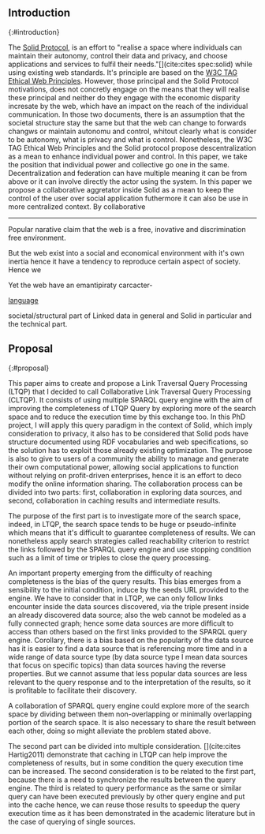 ## Introduction
{:#introduction}



The [Solid Protocol](https://solidproject.org/TR/protocol), is an effort to "realise a space where individuals can maintain their autonomy,
control their data and privacy, and choose applications and services to fulfil their needs."[](cite:cites spec:solid) while using existing web standards.
It's principle are based on the [W3C TAG Ethical Web Principles](https://www.w3.org/TR/ethical-web-principles/).
However, those principal and the Solid Protocol motivations, does not concretly engage on the means that they will realise these principal and neither do they engage with the
economic disparity incresate by the web, which have an impact on the reach of the individual communication.
In those two documents, there is an assumption that the societal structure stay the same but that the web can change to forwards changws or maintain autonomu and control,
whitout clearly what is consider to be autonomy, what is privacy and what is control.
Nonetheless, the W3C TAG Ethical Web Principles and the Solid protocol propose descentralization as a mean to enhance individual power and control.
In this paper, we take the position that individual power and collective go one in the same.
Decentralization and federation can have multiple meaning it can be from above or it can involve directly the actor using the system.
In this paper we propose a collaborative aggretator inside Solid as a mean to keep the control of the user over social application futhermore 
it can also be use in more centralized context.
By collaborative

<!-- Let's define terms also, power autonomy privacy -->

---
<!-- General introduction about the web and it's problem, critic of the utopian vision, structural aspect of the problem-->
Popular narative claim that the web is a free, inovative and discrimination free environment.
<!-- reference-->
But the web exist into a social and economical environment with it's own inertia hence it have a tendency to reproduce certain aspect of society. Hence we

Yet the web have an emantipiraty carcacter-

[language](https://w3techs.com/technologies/overview/content_language)

<!-- website visited -->

<!-- cap rich and poor -->

<!-- type of content -->



societal/structural part of Linked data in general and Solid in particular
and the technical part.

## Proposal
{:#proposal}

This paper aims to create and propose a Link Traversal Query Processing (LTQP) that I decided to call
Collaborative Link Traversal Query Processing (CLTQP).
It consists of using multiple SPARQL query engine with the aim of improving the completeness of LTQP
Query by exploring more of the search space and to reduce the execution time by this exchange too.
In this PhD project, I will apply this query paradigm in the context of Solid, which imply
consideration to privacy, it also has to be considered that Solid pods have structure documented
using RDF vocabularies and web specifications, so the solution
has to exploit those already existing optimization.
The purpose is also to give to users of a community the ability to manage and generate their own computational power,
allowing social applications to function without relying on profit-driven enterprises, hence it is an
effort to deco modify the online information sharing.
The collaboration process can be divided into two parts: 
first, collaboration in exploring data sources, and second, collaboration in caching results and intermediate results.

The purpose of the first part is to investigate more of the search space,
indeed, in LTQP, the search space tends to be huge or pseudo-infinite
which means that it's difficult to guarantee completeness of results. 
We can nonetheless apply search strategies called reachability criterion to restrict the links followed by the
SPARQL query engine and use stopping condition such as a limit of time or triples to close the query processing.

An important property emerging from the difficulty of reaching completeness is the bias of the query results. 
This bias emerges from a sensibility to the initial condition, induce by the seeds URL provided to the engine.
We have to consider that in LTQP, we can only follow links encounter inside the data sources discovered,
via the triple present inside an already discovered data source;
also the web cannot be modeled as a fully connected graph;
hence some data sources are more difficult to access than others based on the first links provided to the SPARQL query engine.
Corollary, there is a bias based on the popularity of the data source has it is easier to find a data source that is
referencing more time and in a wide range of data source type (by data source type I mean data sources that focus on specific topics)
than data sources having the reverse properties.
But we cannot assume that less popular data sources are less relevant to the query response and to the
interpretation of the results, so it is profitable to facilitate their discovery.

A collaboration of SPARQL query engine could explore more of the search space by
dividing between them non-overlapping or minimally overlapping portion of the search space.
It is also necessary to share the result between each other, doing so might alleviate the problem stated above.

The second part can be divided into multiple consideration. [](cite:cites Hartig2011) demonstrate that caching in LTQP can
help improve the completeness of results, but in some condition the query execution time can be increased.
The second consideration is to be related to the first part, because there is a need to synchronize the results
between the query engine. 
The third is related to query performance as the same or similar query can have been executed previously by
other query engine and put into the cache hence, we can reuse those results to speedup the query execution time as
it has been demonstrated in the academic literature but in the case of querying of single sources.




<!-- 
* Problem statement
    * what is the problem that you are trying to solve? Importance: Why is this problem important and for whom? Who will benefit and who should care? What is the impact of solving this problem (for the research community, or society in general).
* Related work 
    * Has a solution to this problem been attempted before and how? If not, have research efforts tried or solved similar problems? What can you learn from these efforts? If you are addressing an existing problem, what are the limitations of current solutions? What are you adding that is novel? Why?
* Research question(s) and hypotheses 
    * What hypotheses do you make in formulating your solution? What are the questions you need to answer in order to solve the problem? Are there boundary cases you plan to exclude or assumptions you base on?
* Preliminary results 
    * What research methods did you follow in your proposal? Have you produced any results so far?
* Evaluation
    * How do you know you’ve answered your question(s)? What are the methods you apply to test your hypotheses? Have you identified criteria to measure the degree of success of your solution?
* Reflection and future work: Are there any limitations in your approach? What are your planned next steps to complete your investigation?

-->